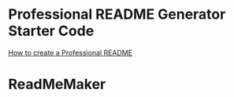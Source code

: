 # Professional README Generator Starter Code

[How to create a Professional README](https://coding-boot-camp.github.io/full-stack/github/professional-readme-guide)
# ReadMeMaker
